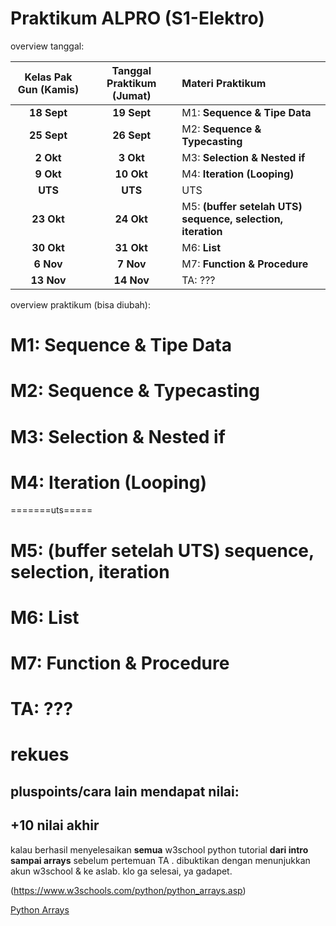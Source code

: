 # Praktikum ALPRO (S1-Elektro)

overview tanggal:

| Kelas Pak Gun (Kamis) | Tanggal Praktikum (Jumat) | Materi Praktikum |
| :---: | :---: | :--- |
| **18 Sept** | **19 Sept** | M1: **Sequence & Tipe Data** |
| **25 Sept** | **26 Sept** | M2: **Sequence & Typecasting** |
| **2 Okt** | **3 Okt** | M3: **Selection & Nested if** |
| **9 Okt** | **10 Okt** | M4: **Iteration (Looping)** |
| **UTS** | **UTS** | UTS |
| **23 Okt** | **24 Okt** | M5: **(buffer setelah UTS) sequence, selection, iteration**|
| **30 Okt** | **31 Okt** | M6: **List** |
| **6 Nov** | **7 Nov** | M7: **Function & Procedure** |
| **13 Nov** | **14 Nov** | TA: ??? |



overview praktikum (bisa diubah):


# M1: **Sequence & Tipe Data** 


# M2: **Sequence & Typecasting**

# M3: **Selection & Nested if**

# M4: **Iteration (Looping)**

=======uts=====

# M5: (buffer setelah UTS) **sequence, selection, iteration**

# M6: **List**

# M7: **Function & Procedure**

# TA: ???



# rekues 

## pluspoints/cara lain mendapat nilai:



## +10 nilai akhir

kalau berhasil menyelesaikan **semua** w3school python tutorial **dari intro sampai arrays**  sebelum pertemuan TA . dibuktikan dengan menunjukkan akun w3school & ke aslab. klo ga selesai, ya gadapet.

(https://www.w3schools.com/python/python_arrays.asp)

[Python Arrays](https://www.w3schools.com/python/python_arrays.asp) 








